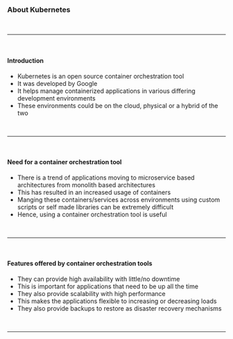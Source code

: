 ### About Kubernetes

<br>
<hr>
<br>

#### Introduction

- Kubernetes is an open source container orchestration tool
- It was developed by Google
- It helps manage containerized applications in various differing development environments
- These environments could be on the cloud, physical or a hybrid of the two

<br>
<hr>
<br>

#### Need for a container orchestration tool

- There is a trend of applications moving to microservice based architectures from monolith based architectures
- This has resulted in an increased usage of containers
- Manging these containers/services across environments using custom scripts or self made libraries 
can be extremely difficult
- Hence, using a container orchestration tool is useful

<br>
<hr>
<br>

#### Features offered by container orchestration tools

- They can provide high availability with little/no downtime
- This is important for applications that need to be up all the time
- They also provide scalability with high performance
- This makes the applications flexible to increasing or decreasing loads
- They also provide backups to restore as disaster recovery mechanisms

<br>
<hr>
<br>
